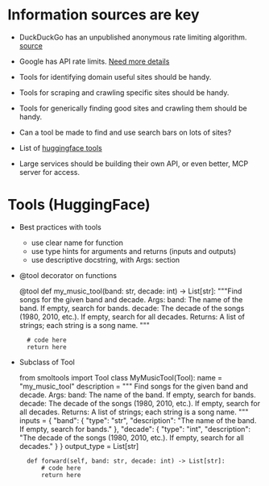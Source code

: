 # Information sources are key

- DuckDuckGo has an unpublished anonymous rate limiting algorithm.
  [source](https://duckduckgo.com/duckduckgo-help-pages/duckai/usage-limits)
- Google has API rate limits. [Need more details]()
- Tools for identifying domain useful sites should be handy.
- Tools for scraping and crawling specific sites should be handy.
- Tools for generically finding good sites and crawling them should be handy.
- Can a tool be made to find and use search bars on lots of sites?
- List of [huggingface tools](https://huggingface.co/docs/smolagents/v1.17.0/en/reference/tools)

- Large services should be building their own API, or even better, MCP server for access.


# Tools (HuggingFace)

- Best practices with tools
  * use clear name for function
  * use type hints for arguments and returns (inputs and outputs)
  * use descriptive docstring, with Args: section
- @tool decorator on functions

    @tool
    def my_music_tool(band: str, decade: int) -> List[str]:
        """Find songs for the given band and decade.
        Args:
            band: The name of the band. If empty, search for bands.
            decade: The decade of the songs (1980, 2010, etc.). If empty, search for all decades.
        Returns:
            A list of strings; each string is a song name.
        """
        
        # code here
        return here

- Subclass of Tool

    from smoltools import Tool
    class MyMusicTool(Tool):
        name = "my_music_tool"
        description = """
        Find songs for the given band and decade.
        Args:
            band: The name of the band. If empty, search for bands.
            decade: The decade of the songs (1980, 2010, etc.). If empty, search for all decades.
        Returns:
            A list of strings; each string is a song name.
        """
        inputs = {
            "band": { "type": "str", "description": "The name of the band. If empty, search for bands." },
            "decade": { "type": "int", "description": "The decade of the songs (1980, 2010, etc.). If empty, search for all decades." }
        }
        output_type = List[str]

        def forward(self, band: str, decade: int) -> List[str]:
            # code here
            return here

